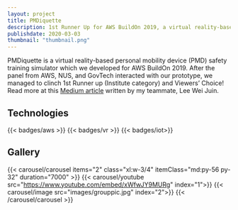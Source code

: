 ```yaml
---
layout: project
title: PMDiquette
description: 1st Runner Up for AWS BuildOn 2019, a virtual reality-based PMD safety training simulator.
publishdate: 2020-03-03
thumbnail: "thumbnail.png"
---
```


PMDiquette is a virtual reality-based personal mobility device (PMD) safety training simulator which we developed for AWS BuildOn 2019. After the panel from AWS, NUS, and GovTech interacted with our prototype, we managed to clinch 1st Runner up (Institute category) and Viewers’ Choice! Read more at this [Medium article](https://leeweijuin.medium.com/aws-build-on-singapore-2019-hackathon-institute-category-45db5492ac12) written by my teammate, Lee Wei Juin.

## Technologies
{{< badges/aws >}}
{{< badges/vr >}}
{{< badges/iot>}}

## Gallery
{{< carousel/carousel items="2" class="xl:w-3/4" itemClass="md:py-56 py-32" duration="7000" >}}
    {{< carousel/youtube src="https://www.youtube.com/embed/xWfwJY9MURg" index="1">}}
    {{< carousel/image src="images/grouppic.jpg" index="2">}}
{{< /carousel/carousel >}}

